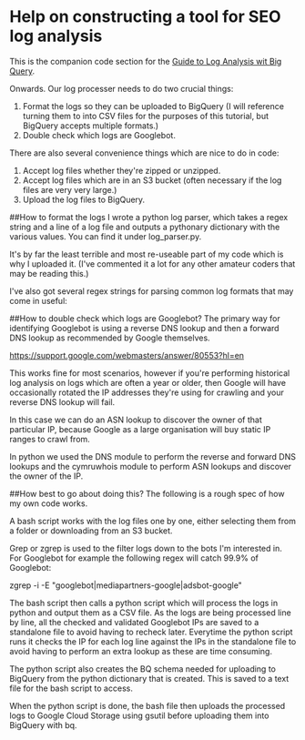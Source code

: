 # Help on constructing a tool for SEO log analysis

This is the companion code section for the [Guide to Log Analysis wit Big Query](https://www.distilled.net/resources/guide-to-log-analysis-with-big-query/).

Onwards. Our log processer needs to do two crucial things:

1. Format the logs so they can be uploaded to BigQuery (I will reference turning them to into CSV files for the purposes of this tutorial, but BigQuery accepts multiple formats.)
2. Double check which logs are Googlebot.

There are also several convenience things which are nice to do in code:

1. Accept log files whether they're zipped or unzipped.
2. Accept log files which are in an S3 bucket (often necessary if the log files are very very large.)
3. Upload the log files to BigQuery.

##How to format the logs
I wrote a python log parser, which takes a regex string and a line of a log file and outputs a pythonary dictionary with the various values. You can find it under log_parser.py.

It's by far the least terrible and most re-useable part of my code which is why I uploaded it. (I've commented it a lot for any other amateur coders that may be reading this.)

I've also got several regex strings for parsing common log formats that may come in useful:

##How to double check which logs are Googlebot?
The primary way for identifying Googlebot is using a reverse DNS lookup and then a forward DNS lookup as recommended by Google themselves.

https://support.google.com/webmasters/answer/80553?hl=en

This works fine for most scenarios, however if you're performing historical log analysis on logs which are often a year or older, then Google will have occasionally rotated the IP addresses they're using for crawling and your reverse DNS lookup will fail.

In this case we can do an ASN lookup to discover the owner of that particular IP, because Google as a large organisation will buy static IP ranges to crawl from.

In python we used the DNS module to perform the reverse and forward DNS lookups and the cymruwhois module to perform ASN lookups and discover the owner of the IP.

##How best to go about doing this?
The following is a rough spec of how my own code works.

A bash script works with the log files one by one, either selecting them from a folder or downloading from an S3 bucket.

Grep or zgrep is used to the filter logs down to the bots I'm interested in. For Googlebot for example the following regex will catch 99.9% of Googlebot:

zgrep -i -E "googlebot|mediapartners-google|adsbot-google"

The bash script then calls a python script which  will process the logs in python and output them as a CSV file. As the logs are being processed line by line, all the checked and validated Googlebot IPs are saved to a standalone file to avoid having to recheck later. Everytime the python script runs it checks the IP for each log line against the IPs in the standalone file to avoid having to perform an extra lookup as these are time consuming.

The python script also creates the BQ schema needed for uploading to BigQuery from the python dictionary that is created. This is saved to a text file for the bash script to access.

When the python script is done, the bash file then uploads the processed logs to Google Cloud Storage using gsutil before uploading them into BigQuery with bq.


